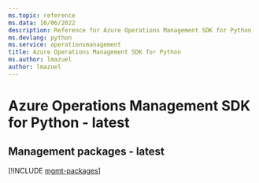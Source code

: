 ```yaml
---
ms.topic: reference
ms.data: 10/06/2022
description: Reference for Azure Operations Management SDK for Python
ms.devlang: python
ms.service: operationsmanagement
title: Azure Operations Management SDK for Python
ms.author: lmazuel
author: lmazuel
---
```

# Azure Operations Management SDK for Python - latest

## Management packages - latest
[!INCLUDE [mgmt-packages](operations-management-mgmt-index.md)]